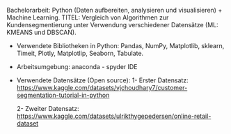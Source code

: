 Bachelorarbeit: Python (Daten aufbereiten, analysieren und visualisieren) + Machine Learning.
TITEL: Vergleich von Algorithmen zur Kundensegmentierung unter Verwendung verschiedener Datensätze (ML: KMEANS und DBSCAN).

- Verwendete Bibliotheken in Python:
Pandas, NumPy, Matplotlib, sklearn, Timeit, Plotly, 
Matplotlip, Seaborn, Tabulate.

- Arbeitsumgebung:
  anaconda - spyder IDE

- Verwendete Datensätze (Open source):
  1- Erster Datensatz:
https://www.kaggle.com/datasets/vjchoudhary7/customer-segmentation-tutorial-in-python

  2- Zweiter Datensatz:
  https://www.kaggle.com/datasets/ulrikthygepedersen/online-retail-dataset
